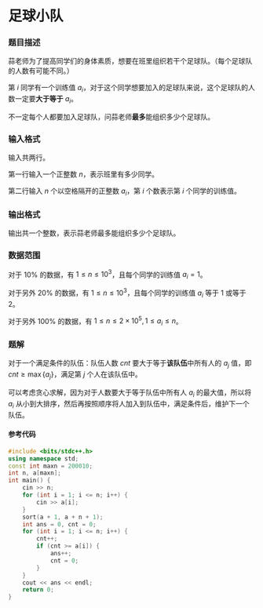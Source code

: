 # 足球小队

### 题目描述
蒜老师为了提高同学们的身体素质，想要在班里组织若干个足球队。（每个足球队的人数有可能不同。）

第 $i$ 同学有一个训练值 $a_i$，对于这个同学想要加入的足球队来说，这个足球队的人数一定要**大于等于** $a_i$。

不一定每个人都要加入足球队，问蒜老师**最多**能组织多少个足球队。

### 输入格式

输入共两行。

第一行输入一个正整数 $n$，表示班里有多少同学。

第二行输入 $n$ 个以空格隔开的正整数 $a_i$，第 $i$ 个数表示第 $i$ 个同学的训练值。

### 输出格式

输出共一个整数，表示蒜老师最多能组织多少个足球队。

### 数据范围

对于 $10\%$ 的数据，有 $1\leq n\leq 10^3$，且每个同学的训练值 $a_i=1$。

对于另外 $20\%$ 的数据，有 $1\leq n\leq 10^3$，且每个同学的训练值 $a_i$ 等于 $1$ 或等于 $2$。

对于另外 $100\%$ 的数据，有 $1\leq n\leq 2\times 10^5,1\leq a_i\leq n$。

<div style="page-break-after: always"></div>

### 题解
对于一个满足条件的队伍：队伍人数 $cnt$ 要大于等于**该队伍**中所有人的 $a_j$ 值，即 $cnt \geq \max\{a_j\}$，满足第 $j$ 个人在该队伍中。

可以考虑贪心求解，因为对于人数要大于等于队伍中所有人 $a_i$ 的最大值，所以将 $a_i$ 从小到大排序，然后再按照顺序将人加入到队伍中，满足条件后，维护下一个队伍。

#### 参考代码

```c++
#include <bits/stdc++.h>
using namespace std;
const int maxn = 200010;
int n, a[maxn];
int main() {
    cin >> n;
    for (int i = 1; i <= n; i++) {
        cin >> a[i];
    }
    sort(a + 1, a + n + 1);
    int ans = 0, cnt = 0;
    for (int i = 1; i <= n; i++) {
        cnt++;
        if (cnt >= a[i]) {
            ans++;
            cnt = 0;
        }
    }
    cout << ans << endl;
    return 0;
}
```

<div style="page-break-after: always"></div>
